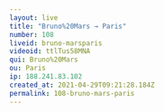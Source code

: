 ```yaml
---
layout: live
title: "Bruno%20Mars → Paris"
number: 108
liveid: bruno-marsparis
videoid: ttlTus58MNA
qui: Bruno%20Mars
ou: Paris
ip: 188.241.83.102
created_at: 2021-04-29T09:21:28.184Z
permalink: 108-bruno-mars-paris
---
```


